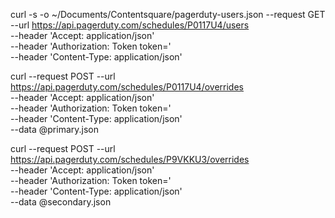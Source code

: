 

curl -s -o ~/Documents/Contentsquare/pagerduty-users.json --request GET \
  --url https://api.pagerduty.com/schedules/P0117U4/users \
  --header 'Accept: application/json' \
  --header 'Authorization: Token token=<API-KEY>' \
  --header 'Content-Type: application/json'


  curl --request POST --url https://api.pagerduty.com/schedules/P0117U4/overrides \
  --header 'Accept: application/json' \
  --header 'Authorization: Token token=<API-KEY>' \
  --header 'Content-Type: application/json' \
  --data @primary.json


  curl --request POST --url https://api.pagerduty.com/schedules/P9VKKU3/overrides \
  --header 'Accept: application/json' \
  --header 'Authorization: Token token=<API-KEY>' \
  --header 'Content-Type: application/json' \
  --data @secondary.json